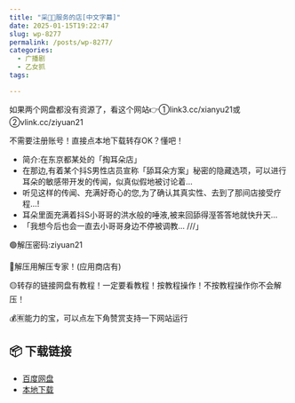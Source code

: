 ```yaml
---
title: "采👂🏻服务的店[中文字幕]"
date: 2025-01-15T19:22:47
slug: wp-8277
permalink: /posts/wp-8277/
categories:
  - 广播剧
  - 乙女抓
tags:

---
```


如果两个网盘都没有资源了，看这个网站👉①link3.cc/xianyu21或②vlink.cc/ziyuan21

不需要注册账号！直接点本地下载转存OK？懂吧！

*   简介:在东京都某处的「掏耳朵店」
*   在那边,有着某个抖S男性店员宣称「舔耳朵方案」秘密的隐藏选项，可以进行耳朵的敏感带开发的传闻，似真似假地被讨论着…
*   听见这样的传闻、充满好奇心的您,为了确认其真实性、去到了那间店接受疗程…!
*   耳朵里面充满着抖S小哥哥的洪水般的唾液,被来回舔得溼答答地就快升天…
*   「我想今后也会一直去小哥哥身边不停被调教… ///」

🟢解压密码:ziyuan21

🔵解压用解压专家！(应用商店有)

🟡转存的链接网盘有教程！一定要看教程！按教程操作！不按教程操作你不会解压！

💰🈶能力的宝，可以点左下角赞赏支持一下网站运行

## 📦 下载链接
- [百度网盘](https://blziyuan21.com/pay-download/8277?key=151ee446b9&down_id=0)
- [本地下载](https://blziyuan21.com/pay-download/8277?key=151ee446b9&down_id=1)

